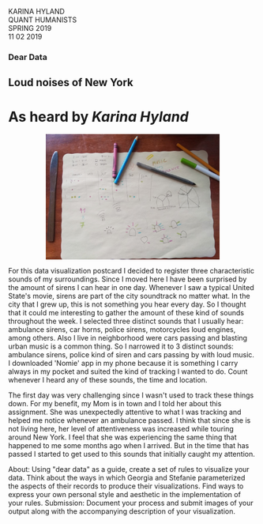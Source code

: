 KARINA HYLAND <br>
QUANT HUMANISTS <br>
SPRING 2019 <br>
11 02 2019

### Dear Data
## Loud noises of New York
# As heard by *Karina Hyland*

<p align="center">
  <img src="https://github.com/karihigh/s2_quanthumanists/blob/master/Documentation/deardata1.jpeg?raw=true" align="middle" width="70%">
</p>

For this data visualization postcard I decided to register three characteristic sounds of my surroundings. Since I moved here I have been surprised by the amount of sirens I can hear in one day. Whenever I saw a typical United State's movie, sirens are part of the city soundtrack no matter what. In the city that I grew up, this is not something you hear every day. So I thought that it could me interesting to gather the amount of these kind of sounds throughout the week. I selected three distinct sounds that I usually hear: ambulance sirens, car horns, police sirens, motorcycles loud engines, among others. Also I live in neighborhood were cars passing and blasting urban music is a common thing. So I narrowed it to 3 distinct sounds: ambulance sirens, police kind of siren and cars passing by with loud music. I downloaded 'Nomie' app in my phone because it is something I carry always in my pocket and suited the kind of tracking I wanted to do. Count whenever I heard any of these sounds, the time and location.

The first day was very challenging since I wasn't used to track these things down. For my benefit, my Mom is in town and I told her about this assignment. She was unexpectedly attentive to what I was tracking and helped me notice whenever an ambulance passed. I think that since she is not living here, her level of attentiveness was increased while touring around New York. I feel that she was experiencing the same thing that happened to me some months ago when I arrived. But in the time that has passed I started to get used to this sounds that initially caught my attention. 

About: Using "dear data" as a guide, create a set of rules to visualize your data. Think about the ways in which Georgia and Stefanie parameterized the aspects of their records to produce their visualizations. Find ways to express your own personal style and aesthetic in the implementation of your rules.
Submission: Document your process and submit images of your output along with the accompanying description of your visualization.
